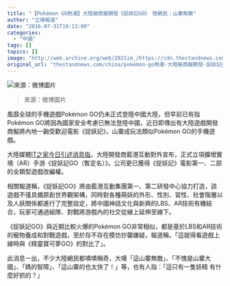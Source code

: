 ```yaml
---
title: "【Pokémon GO熱潮】大陸廠商擬開發《捉妖記GO》　陸網民：山寨無敵"
author: "立場報道"
date: "2016-07-31T19:13:00"
categories:
  - "中國"
tags: []
topics: []
image: "http://web.archive.org/web/2021im_/https://cdn.thestandnews.com/media/photos/cache/catch_Mj5j4_1200x0.png"
original_url: "thestandnews.com/china/pokémon-go熱潮-大陸廠商擬開發-捉妖記go-陸網民-山寨無敵"
---
```

![來源：微博圖片](http://web.archive.org/web/2021im_/https://cdn.thestandnews.com/media/photos/cache/catch_Mj5j4_1200x0.png)

> 來源：微博圖片

風靡全球的手機遊戲Pokémon GO仍未正式登陸中國大陸，但早前已有指Pokémon GO將因為國家安全考慮已無法登陸中國，近日即傳出有大陸遊戲開發商擬將內地一齣受歡迎電影《捉妖記》，山寨成玩法類似Pokémon GO的手機遊戲。

大陸媒體[IT之家今日引述消息指](http://web.archive.org/web/20210628100059/http://www.ithome.com/html/game/245540.htm)，大陸開發商藍港互動對外宣布，正式立項擴增實境（AR）手游《捉妖記GO（暫定名）》。公司更已獲得《捉妖記》電影第一、二部的全類型遊戲改編權。

相關報道稱，《捉妖記GO》將由藍港互動集團第一、第二研發中心協力打造，該遊戲不僅具備原創世界觀架構，同時對各種萌妖的外形、性別、習性、社會階層以及人妖關係都進行了完整設定，將中國神話文化與新興的LBS、AR技術有機結合，玩家可通過組隊、對戰將游戲內的社交從線上延伸至線下。

《捉妖記GO》與近期比較火爆的Pokémon GO非常相似，都是基於LBS和AR技術的寵物養成和對戰遊戲，至於存不存在模仿抄襲嫌疑，報道稱，「這就得看遊戲上線時與《精靈寶可夢GO》的對比了」。

此消息一出，不少大陸網民都嘖嘖稱奇，大嘆「這山寨無敵」、「不愧是山寨大國」、「媽的智障」、「這山寨的也太快了！」等，也有人指：「這只有一隻妖精 有什麼好抓的？」